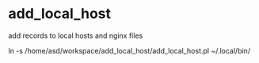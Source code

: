 # add_local_host
add records to local hosts and nginx files

ln -s /home/asd/workspace/add_local_host/add_local_host.pl ~/.local/bin/
